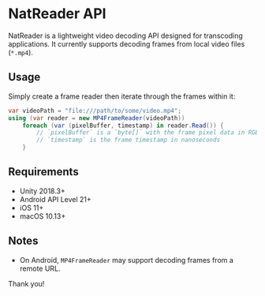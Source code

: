 # NatReader API
NatReader is a lightweight video decoding API designed for transcoding applications. It currently supports decoding frames from local video files (`*.mp4`).

## Usage
Simply create a frame reader then iterate through the frames within it:
```csharp
var videoPath = "file:///path/to/some/video.mp4";
using (var reader = new MP4FrameReader(videoPath))
    foreach (var (pixelBuffer, timestamp) in reader.Read()) {
        // `pixelBuffer` is a `byte[]` with the frame pixel data in RGBA32 layout
        // `timestamp` is the frame timestamp in nanoseconds
    }
```

## Requirements
- Unity 2018.3+
- Android API Level 21+
- iOS 11+
- macOS 10.13+

## Notes
- On Android, `MP4FrameReader` may support decoding frames from a remote URL.

Thank you!